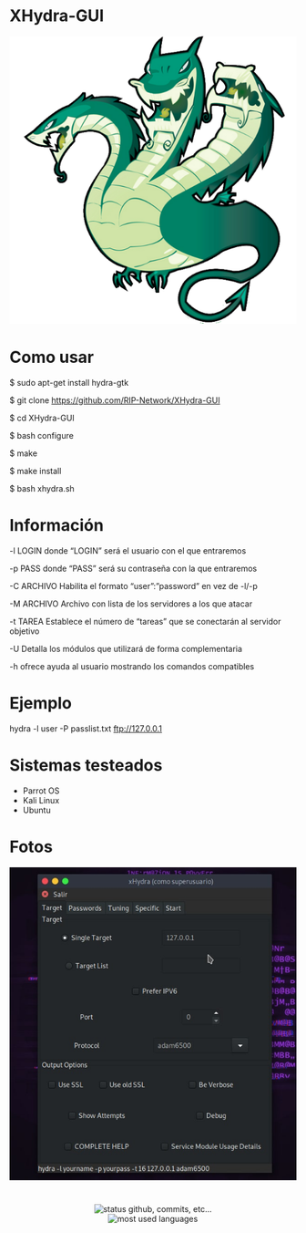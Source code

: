 # XHydra-GUI

![Screenshot](xhydra.png)

# Como usar 

$ sudo apt-get install hydra-gtk

$ git clone https://github.com/RIP-Network/XHydra-GUI

$ cd XHydra-GUI

$ bash configure

$ make

$ make install

$ bash xhydra.sh

# Información 

-l LOGIN donde “LOGIN” será el usuario con el que entraremos

-p PASS donde “PASS” será su contraseña con la que entraremos

-C ARCHIVO Habilita el formato “user”:”password” en vez de -l/-p

-M ARCHIVO Archivo con lista de los servidores a los que atacar

-t TAREA Establece el número de “tareas” que se conectarán al servidor objetivo

-U Detalla los módulos que utilizará de forma complementaria

-h  ofrece ayuda al usuario mostrando los comandos compatibles

# Ejemplo

hydra -l user -P passlist.txt ftp://127.0.0.1

# Sistemas testeados

* Parrot OS
* Kali Linux
* Ubuntu

# Fotos
![Screenshot](xhydra0.png)

#
<p align="center">
    <img alt="status github, commits, etc..." width="500px" src="https://github-readme-stats.vercel.app/api?username=RIP-Network&count_private=true&show_icons=true&custom_title=Github&theme=algolia&bg_color=0,000000,130F40&layout=compact&border_radius=8"
    /> <br>
    <img alt="most used languages" width="500px" src="https://github-readme-stats.vercel.app/api/top-langs/?username=RIP-Network&count_private=true&theme=algolia&bg_color=0,000000,130F40&layout=compact&border_radius=8&langs_count=20"/>
</p>
